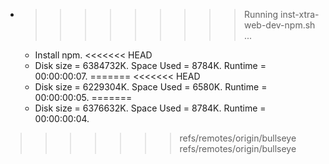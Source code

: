* >>>>>>>>> Running inst-xtra-web-dev-npm.sh ...
  * Install npm.
<<<<<<< HEAD
  * Disk size = 6384732K. Space Used = 8784K. Runtime = 00:00:00:07.
=======
<<<<<<< HEAD
  * Disk size = 6229304K. Space Used = 6580K. Runtime = 00:00:00:05.
=======
  * Disk size = 6376632K. Space Used = 8784K. Runtime = 00:00:00:04.
>>>>>>> refs/remotes/origin/bullseye
>>>>>>> refs/remotes/origin/bullseye
